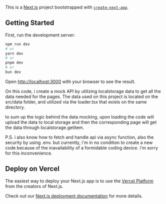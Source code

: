 This is a [Next.js](https://nextjs.org/) project bootstrapped with [`create-next-app`](https://github.com/vercel/next.js/tree/canary/packages/create-next-app).

## Getting Started

First, run the development server:

```bash
npm run dev
# or
yarn dev
# or
pnpm dev
# or
bun dev
```

Open [http://localhost:3000](http://localhost:3000) with your browser to see the result.

On this code, i create a mock API by utilizing localstorage data to get all the data needed for the pages. The data used on this project is located on the src/data folder, and utilized via the loader.tsx that exists on the same directory.

to sum up the logic behind the data mocking, upon loading the code will upload the data to local storage and then the corresponding page will get the data through localstorage.getitem.



P.S. i also know how to fetch and handle api via async function, also the security by using .env. but currently, i'm in no condition to create a new code because of the inavailability of a formidable coding device. i'm sorry for this inconvenience.

## Deploy on Vercel

The easiest way to deploy your Next.js app is to use the [Vercel Platform](https://vercel.com/new?utm_medium=default-template&filter=next.js&utm_source=create-next-app&utm_campaign=create-next-app-readme) from the creators of Next.js.

Check out our [Next.js deployment documentation](https://nextjs.org/docs/deployment) for more details.

